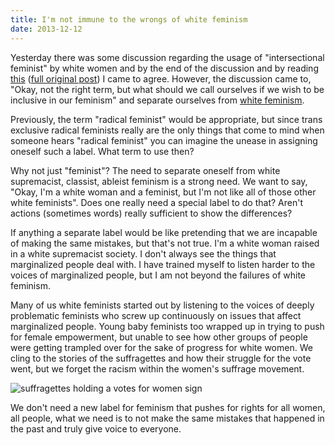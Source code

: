 ```yaml
---
title: I'm not immune to the wrongs of white feminism
date: 2013-12-12
---
```


Yesterday there was some discussion regarding the usage of "intersectional feminist" by white women and by the end of the discussion and by reading [this](http://theroguefeminist.tumblr.com/post/69108181677/if-youre-white-dont-call-yourself-an-intersectional) ([full original post](http://strugglingtobeheard.tumblr.com/post/66215290586/like-being-very-clear-when-i-asked-patricia-hill)) I came to agree. However, the discussion came to, "Okay, not the right term, but what should we call ourselves if we wish to be inclusive in our feminism" and separate ourselves from [white feminism](http://whitefeministcollectionagency.tumblr.com/). 

Previously, the term "radical feminist" would be appropriate, but since trans exclusive radical feminists really are the only things that come to mind when someone hears "radical feminist" you can imagine the unease in assigning oneself such a label. What term to use then? 

Why not just "feminist"? The need to separate oneself from white supremacist, classist, ableist feminism is a strong need. We want to say, "Okay, I'm a white woman and a feminist, but I'm not like all of those other white feminists". Does one really need a special label to do that? Aren't actions (sometimes words) really sufficient to show the differences? 

If anything a separate label would be like pretending that we are incapable of making the same mistakes, but that's not true. I'm a white woman raised in a white supremacist society. I don't always see the things that marginalized people deal with. I have trained myself to listen harder to the voices of marginalized people, but I am not beyond the failures of white feminism. 

Many of us white feminists started out by listening to the voices of deeply problematic feminists who screw up continuously on issues that affect marginalized people. Young baby feminists too wrapped up in trying to push for female empowerment, but unable to see how other groups of people were getting trampled over for the sake of progress for white women. We cling to the stories of the suffragettes and how their struggle for the vote went, but we forget the racism within the women's suffrage movement. 

![suffragettes holding a votes for women sign](http://i.imgur.com/Do85RTp.jpg)

We don't need a new label for feminism that pushes for rights for all women, all people, what we need is to not make the same mistakes that happened in the past and truly give voice to everyone. 